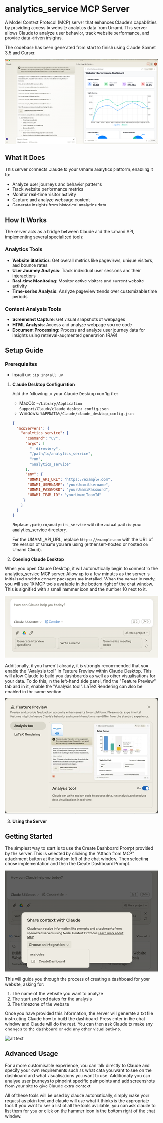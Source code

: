 # analytics_service MCP Server

A Model Context Protocol (MCP) server that enhances Claude's capabilities by providing access to website analytics data from Umami. This server allows Claude to analyze user behavior, track website performance, and provide data-driven insights.

The codebase has been generated from start to finish using Claude Sonnet 3.5 and Cursor.

![alt text](docs/images/dashboard_main.png)

## What It Does

This server connects Claude to your Umami analytics platform, enabling it to:
- Analyze user journeys and behavior patterns
- Track website performance metrics
- Monitor real-time visitor activity
- Capture and analyze webpage content
- Generate insights from historical analytics data

## How It Works

The server acts as a bridge between Claude and the Umami API, implementing several specialized tools:

### Analytics Tools
- **Website Statistics**: Get overall metrics like pageviews, unique visitors, and bounce rates
- **User Journey Analysis**: Track individual user sessions and their interactions
- **Real-time Monitoring**: Monitor active visitors and current website activity
- **Time-series Analysis**: Analyze pageview trends over customizable time periods

### Content Analysis Tools
- **Screenshot Capture**: Get visual snapshots of webpages
- **HTML Analysis**: Access and analyze webpage source code
- **Document Processing**: Process and analyze user journey data for insights using retrieval-augmented generation (RAG)

## Setup Guide

### Prerequisites

- install uv: `pip install uv`

1. **Claude Desktop Configuration**
   
   Add the following to your Claude Desktop config file:
   - MacOS: `~/Library/Application Support/Claude/claude_desktop_config.json`
   - Windows: `%APPDATA%/Claude/claude_desktop_config.json`

   ```json
   {
     "mcpServers": {
       "analytics_service": {
         "command": "uv",
         "args": [
           "--directory",
           "/path/to/analytics_service",
           "run",
           "analytics_service"
         ],
         "env": {
          "UMAMI_API_URL": "https://example.com",
          "UMAMI_USERNAME": "yourUmamiUsername",
          "UMAMI_PASSWORD": "yourUmamiPassword", 
          "UMAMI_TEAM_ID": "yourUmamiTeamId"
        }
       }
     }
   }
   ```
   Replace `/path/to/analytics_service` with the actual path to your analytics_service directory.

   For the UMAMI_API_URL, replace `https://example.com` with the URL of the version of Umami you are using (either self-hosted or hosted on Umami Cloud). 

2. **Opening Claude Desktop**

  When you open Claude Desktop, it will automatically begin to connect to the analytics_service MCP server. Allow up to a few minutes as the server is initialised and the correct packages are installed. When the server is ready, you will see 10 MCP tools available in the bottom right of the chat window. This is signified with a small hammer icon and the number 10 next to it.

  ![alt text](docs/images/tools.png)

  Additionally, if you haven't already, it is strongly recommended that you enable the "Analysis tool" in Feature Preview within Claude Desktop. This will allow Claude to build you dashboards as well as other visualisations for your data. To do this, in the left-hand side panel, find the "Feature Preview" tab and in it, enable the "Analysis tool". LaTeX Rendering can also be enabled in the same section.

  ![alt text](docs/images/feature_preview.png)

3. **Using the Server**
  ## Getting Started

  The simplest way to start is to use the Create Dashboard Prompt provided by the server. This is selected by clicking the "Attach from MCP" attachment button at the bottom left of the chat window. Then selecting chose implementation and then the Create Dashboard Prompt.

  ![alt text](docs/images/create_dashboard.png)

  This will guide you through the process of creating a dashboard for your website, asking for:
  1. The name of the website you want to analyze
  2. The start and end dates for the analysis
  3. The timezone of the website

  Once you have provided this information, the server will generate a txt file instructing Claude how to build the dashboard.
  Press enter in the chat window and Claude will do the rest. You can then ask Claude to make any changes to the dashboard or add any other visualisations.

  ![alt text](docs/videos/dashboard_prompt_demo.gif)

  ## Advanced Usage

  For a more customisable experience, you can talk directly to Claude and specify your own requirements such as what data you want to see on the dashboard and what visualisations you want to use. Additionally you can analyse user journeys to pinpoint specific pain points and add screenshots from your site to give Claude extra context

  All of these tools will be used by claude automatically, simply make your request as plain text and claude will use what it thinks is the appropriate tool. If you want to see a list of all the tools available, you can ask claude to list them for you or click on the hammer icon in the bottom right of the chat window.
  
  
  
  